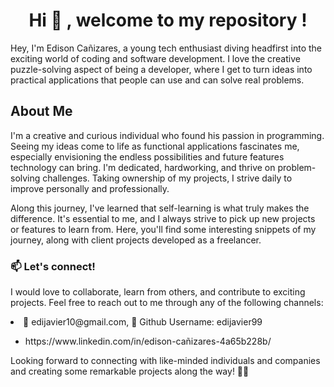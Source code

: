 

<h1 align="center"> Hi 👋 , welcome to  my repository ! </h1>

<p>Hey, I'm Edison Cañizares, a young tech enthusiast diving headfirst into the exciting world of coding and software development. I love the creative puzzle-solving aspect of being a developer, where I get to turn ideas into practical applications that people can use and can solve real problems.</p>

<h2>About Me</h2>

<p>I'm a creative and curious individual who found his passion in programming. Seeing my ideas come to life as functional applications fascinates me, especially envisioning the endless possibilities and future features technology can bring. I'm dedicated, hardworking, and thrive on problem-solving challenges. Taking ownership of my projects, I strive daily to improve personally and professionally.</p>
Along this journey, I've learned that self-learning is what truly makes the difference. It's essential to me, and I always strive to pick up new projects or features to learn from. Here, you'll find some interesting snippets of my journey, along with client projects developed as a freelancer.


<h3 align="left"> 📫 Let's connect!</h3>


<p>I would love to collaborate, learn from others, and contribute to exciting projects. Feel free to reach out to me through any of the following channels: </p>
<li> <a> 📧 edijavier10@gmail.com, 👀 Github Username: edijavier99  </a></li>
<ul>
  <li>
    <p> https://www.linkedin.com/in/edison-cañizares-4a65b228b/</p>
  </li>
</ul>
<p>Looking forward to connecting with like-minded individuals and companies and creating some remarkable projects along the way! 🚀🌟</p>
